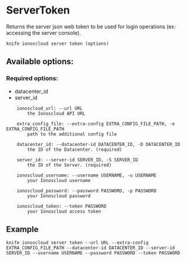 # ServerToken

Returns the server json web token to be used for login operations (ex: accessing the server console).

```text
knife ionoscloud server token (options)
```

## Available options:

### Required options:

* datacenter\_id
* server\_id

```text
    ionoscloud_url: --url URL
        the Ionoscloud API URL

    extra_config_file: --extra-config EXTRA_CONFIG_FILE_PATH, -e EXTRA_CONFIG_FILE_PATH
        path to the additional config file

    datacenter_id: --datacenter-id DATACENTER_ID, -D DATACENTER_ID
        the ID of the Datacenter. (required)

    server_id: --server-id SERVER_ID, -S SERVER_ID
        the ID of the Server. (required)

    ionoscloud_username: --username USERNAME, -u USERNAME
        your Ionoscloud username

    ionoscloud_password: --password PASSWORD, -p PASSWORD
        your Ionoscloud password

    ionoscloud_token: --token PASSWORD
        your Ionoscloud access token

```
## Example

```text
knife ionoscloud server token --url URL --extra-config EXTRA_CONFIG_FILE_PATH --datacenter-id DATACENTER_ID --server-id SERVER_ID --username USERNAME --password PASSWORD --token PASSWORD
```
